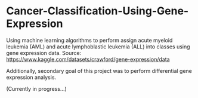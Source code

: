 # Cancer-Classification-Using-Gene-Expression
Using machine learning algorithms to perform assign acute myeloid leukemia (AML) and acute lymphoblastic leukemia (ALL) into classes using gene expression data.
Source: https://www.kaggle.com/datasets/crawford/gene-expression/data

Additionally, secondary goal of this project was to perform differential gene expression analysis.

(Currently in progress...)
